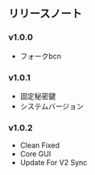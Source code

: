 ## リリースノート

### v1.0.0

- フォークbcn

### v1.0.1

- 固定秘密鍵
- システムバージョン

### v1.0.2

- Clean Fixed
- Core GUI
- Update For V2 Sync
